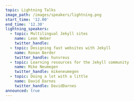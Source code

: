 ```yaml
---
topic: Lightning Talks
image_path: /images/speakers/lightning.png
start_time: '12.00'
end_time: '12.30'
lightning_speakers:
  - topic: Multilingual Jekyll sites
    name: Leon Weber
    twitter_handle:
  - topic: Designing fast websites with Jekyll
    name: Ronan Berder
    twitter_handle: hunvreus
  - topic: Learning resources for the Jekyll community
    name: Mike Neumegen
    twitter_handle: mikeneumegen
  - topic: Doing a lot with a little
    name: David Darnes
    twitter_handle: DavidDarnes
announced: true
---
```

